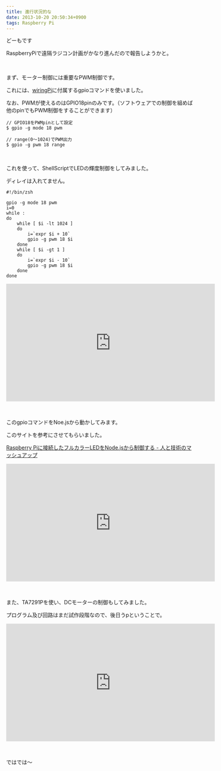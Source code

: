 ```yaml
---
title: 進行状況的な
date: 2013-10-20 20:50:34+0900
tags: Raspberry Pi
---
```

どーもです

RaspberryPiで遠隔ラジコン計画がかなり進んだので報告しようかと。

&nbsp;

まず、モーター制御には重要なPWM制御です。

これには、[wiringPi](http://wiringpi.com/ "wiringPi")に付属するgpioコマンドを使いました。

なお、PWMが使えるのはGPIO18pinのみです。（ソフトウェアでの制御を組めば他のpinでもPWM制御をすることができます）

```
// GPIO18をPWMpinとして設定
$ gpio -g mode 18 pwm

// range(0〜1024)でPWM出力
$ gpio -g pwm 18 range
```

&nbsp;

これを使って、ShellScriptでLEDの輝度制御をしてみました。

ディレイは入れてません。

```
#!/bin/zsh

gpio -g mode 18 pwm
i=0
while :
do
	while [ $i -lt 1024 ]
	do
		i=`expr $i + 10`
		gpio -g pwm 18 $i
	done
	while [ $i -gt 1 ]
	do
		i=`expr $i - 10`
		gpio -g pwm 18 $i
	done
done
```

<div class="video-container"><iframe width="560" height="315" src="https://www.youtube.com/embed/6d-ysRDLh0c?rel=0" frameborder="0" allowfullscreen></iframe></div>

&nbsp;

このgpioコマンドをNoe.jsから動かしてみます。

このサイトを参考にさせてもらいました。

[Raspberry Piに接続したフルカラーLEDをNode.jsから制御する - 人と技術のマッシュアップ](http://tomowatanabe.hatenablog.com/entry/2013/01/21/221722 "Raspberry Piに接続したフルカラーLEDをNode.jsから制御する - 人と技術のマッシュアップ")

<div class="video-container"><iframe width="560" height="315" src="https://www.youtube.com/embed/qi4fIWwi0es?rel=0" frameborder="0" allowfullscreen></iframe></div>

&nbsp;

また、TA7291Pを使い、DCモーターの制御もしてみました。

プログラム及び回路はまだ試作段階なので、後日うpということで。

<div class="video-container"><iframe width="560" height="315" src="https://www.youtube.com/embed/zzh_jgLDq3w?rel=0" frameborder="0" allowfullscreen></iframe></div>

&nbsp;

ではでは〜
